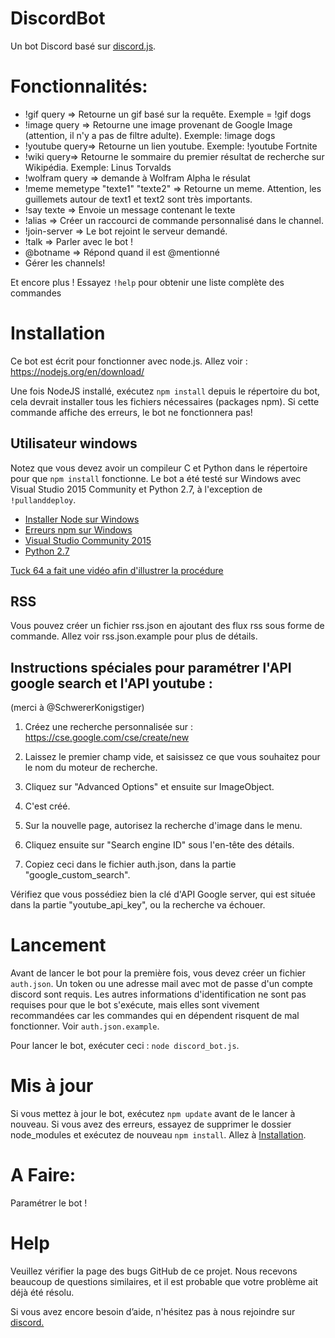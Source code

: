 # DiscordBot
Un bot Discord basé sur <a href="https://github.com/hydrabolt/discord.js/">discord.js</a>.

# Fonctionnalités:
- !gif query => Retourne un gif basé sur la requête. Exemple = !gif dogs
- !image query => Retourne une image provenant de Google Image (attention, il n'y a pas de filtre adulte). Exemple: !image dogs
- !youtube query=> Retourne un lien youtube. Exemple: !youtube Fortnite
- !wiki query=> Retourne le sommaire du premier résultat de recherche sur Wikipédia. Exemple: Linus Torvalds
- !wolfram query => demande à Wolfram Alpha le résulat
- !meme memetype "texte1" "texte2" => Retourne un meme. Attention, les guillemets autour de text1 et text2 sont très importants.
- !say texte => Envoie un message contenant le texte
- !alias => Créer un raccourci de commande personnalisé dans le channel.
- !join-server => Le bot rejoint le serveur demandé.
- !talk => Parler avec le bot !
- @botname => Répond quand il est @mentionné
- Gérer les channels!

Et encore plus ! Essayez `!help` pour obtenir une liste complète des commandes

# Installation

Ce bot est écrit pour fonctionner avec node.js. Allez voir : https://nodejs.org/en/download/

Une fois NodeJS installé, exécutez `npm install` depuis le répertoire du bot, cela devrait installer tous les fichiers nécessaires (packages npm). Si cette commande affiche des erreurs, le bot ne fonctionnera pas!



## Utilisateur windows
Notez que vous devez avoir un compileur C et Python dans le répertoire pour que
`npm install` fonctionne. Le bot a été testé sur Windows avec Visual Studio 2015 Community et Python 2.7, à l'exception de `!pullanddeploy`.
* [Installer Node sur Windows](http://blog.teamtreehouse.com/install-node-js-npm-windows)
* [Erreurs npm sur Windows](http://stackoverflow.com/questions/21365714/nodejs-error-installing-with-npm)
* [Visual Studio Community 2015](https://www.visualstudio.com/en-us/products/visual-studio-community-vs.aspx)
* [Python 2.7](https://www.python.org/downloads/)

[Tuck 64 a fait une vidéo afin d'illustrer la procédure](https://www.youtube.com/watch?v=H-82S2jFOII)

## RSS
Vous pouvez créer un fichier rss.json en ajoutant des flux rss sous forme de commande. Allez voir rss.json.example pour plus de détails.

## Instructions spéciales pour paramétrer l'API google search et l'API youtube :

(merci à @SchwererKonigstiger)

1) Créez une recherche personnalisée sur : https://cse.google.com/cse/create/new

2) Laissez le premier champ vide, et saisissez ce que vous souhaitez pour le nom du moteur de recherche.

3) Cliquez sur "Advanced Options" et ensuite sur ImageObject.

4) C'est créé.

5) Sur la nouvelle page, autorisez la recherche d'image dans le menu.

6) Cliquez ensuite sur "Search engine ID" sous l'en-tête des détails.

7) Copiez ceci dans le fichier auth.json, dans la partie "google_custom_search".

Vérifiez que vous possédiez bien la clé d'API Google server, qui est située dans la partie "youtube_api_key", ou la recherche va échouer.

# Lancement
Avant de lancer le bot pour la première fois, vous devez créer un fichier `auth.json`. Un token ou une adresse mail avec mot de passe d'un compte discord sont requis. Les autres informations d'identification ne sont pas requises pour que le bot s'exécute, mais elles sont vivement recommandées car les commandes qui en dépendent risquent de mal fonctionner. Voir `auth.json.example`.

Pour lancer le bot, exécuter ceci :
`node discord_bot.js`.

# Mis à jour
Si vous mettez à jour le bot, exécutez `npm update` avant de le lancer à nouveau. Si vous avez des erreurs, essayez de supprimer le dossier node_modules et exécutez de nouveau
`npm install`. Allez à [Installation](#Installation).

# A Faire:
Paramétrer le bot !

# Help
Veuillez vérifier la page des bugs GitHub de ce projet. Nous recevons beaucoup de questions similaires, et il est probable que votre problème ait déjà été résolu.


Si vous avez encore besoin d’aide, n'hésitez pas à nous rejoindre sur [discord.](https://discord.gg/m29GJBN)

